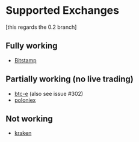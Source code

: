 # Supported Exchanges

[this regards the 0.2 branch]

## Fully working

- [Bitstamp](http://bitstamp.com/)

## Partially working (no live trading)

- [btc-e](https://btc-e.com/) (also see issue #302)
- [poloniex](https://poloniex.com/)

## Not working

- [kraken](http://kraken.com/)
